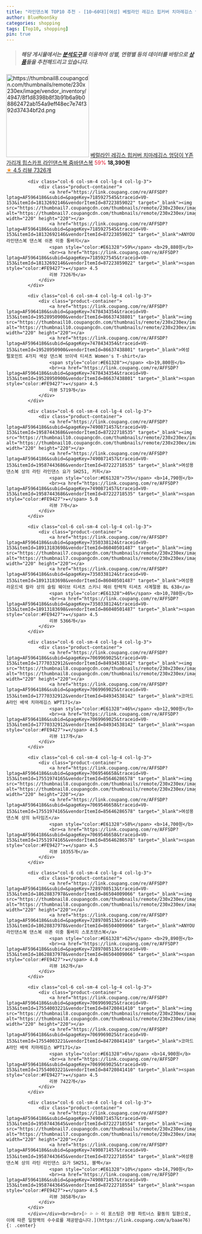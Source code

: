 ```yaml
---
title: "라인댄스복 TOP10 추천 - [10~60대][여성] 베럴라인 레깅스 힙커버 치마레깅스 엉덩이 Y존 가리개 힙스카프 라인댄스복 줌바댄스복"
author: BlueMoonSky
categories: shopping
tags: [Top10, shopping]
pin: true
---
```


> ##### 해당 게시물에서는 [**분석도구**](https://itemscout.io/)를 이용하여 **성별**, **연령별** 등의 데이터를 바탕으로 [**상품**](https://link.coupang.com/a/baae76)들을 추천해드리고 있습니다.
<div class="container"><div class="row">
            <div class="col-6 col-sm-4 col-lg-4 col-lg-3">
                <div class="product-container">
                    <a href="https://link.coupang.com/re/AFFSDP?lptag=AF5964186&subid=&pageKey=7276873020&traceid=V0-153&itemId=18570595347&vendorItemId=79981136549" target="_blank"><img src="https://thumbnail8.coupangcdn.com/thumbnails/remote/230x230ex/image/vendor_inventory/4947/8f1d8398b8f3b91b6a9b08862472ab154a9eff48ec7e74f392d37434bf2d.png" alt="https://thumbnail8.coupangcdn.com/thumbnails/remote/230x230ex/image/vendor_inventory/4947/8f1d8398b8f3b91b6a9b08862472ab154a9eff48ec7e74f392d37434bf2d.png" width="220" height="220"></a>
                    <a href="https://link.coupang.com/re/AFFSDP?lptag=AF5964186&subid=&pageKey=7276873020&traceid=V0-153&itemId=18570595347&vendorItemId=79981136549" target="_blank">베럴라인 레깅스 힙커버 치마레깅스 엉덩이 Y존 가리개 힙스카프 라인댄스복 줌바댄스복</a>
                    <span style="color:#E61328">59%</span> <b>18,390원</b>
                    <br><a href="https://link.coupang.com/re/AFFSDP?lptag=AF5964186&subid=&pageKey=7276873020&traceid=V0-153&itemId=18570595347&vendorItemId=79981136549" target="_blank"><span style="color:#FE9427">★</span> 4.5
                    리뷰 7326개</a>
                </div>
            </div>
            
            <div class="col-6 col-sm-4 col-lg-4 col-lg-3">
                <div class="product-container">
                    <a href="https://link.coupang.com/re/AFFSDP?lptag=AF5964186&subid=&pageKey=7185927545&traceid=V0-153&itemId=18132692146&vendorItemId=87223859022" target="_blank"><img src="https://thumbnail7.coupangcdn.com/thumbnails/remote/230x230ex/image/vendor_inventory/7ba2/b2306440d766d52fa30a6745eda997840ac90c87874b4fecfdc34728ab44.jpg" alt="https://thumbnail7.coupangcdn.com/thumbnails/remote/230x230ex/image/vendor_inventory/7ba2/b2306440d766d52fa30a6745eda997840ac90c87874b4fecfdc34728ab44.jpg" width="220" height="220"></a>
                    <a href="https://link.coupang.com/re/AFFSDP?lptag=AF5964186&subid=&pageKey=7185927545&traceid=V0-153&itemId=18132692146&vendorItemId=87223859022" target="_blank">ANYOU 라인댄스복 댄스복 쉬폰 이중 통바지</a>
                    <span style="color:#E61328">59%</span> <b>29,880원</b>
                    <br><a href="https://link.coupang.com/re/AFFSDP?lptag=AF5964186&subid=&pageKey=7185927545&traceid=V0-153&itemId=18132692146&vendorItemId=87223859022" target="_blank"><span style="color:#FE9427">★</span> 4.5
                    리뷰 7326개</a>
                </div>
            </div>
            
            <div class="col-6 col-sm-4 col-lg-4 col-lg-3">
                <div class="product-container">
                    <a href="https://link.coupang.com/re/AFFSDP?lptag=AF5964186&subid=&pageKey=7478434354&traceid=V0-153&itemId=19528950900&vendorItemId=86637438801" target="_blank"><img src="https://thumbnail10.coupangcdn.com/thumbnails/remote/230x230ex/image/vendor_inventory/6c9b/704a64b78324e6f88855f398e70ebfc860ef6151bbcad4cd530df861ee2b.jpg" alt="https://thumbnail10.coupangcdn.com/thumbnails/remote/230x230ex/image/vendor_inventory/6c9b/704a64b78324e6f88855f398e70ebfc860ef6151bbcad4cd530df861ee2b.jpg" width="220" height="220"></a>
                    <a href="https://link.coupang.com/re/AFFSDP?lptag=AF5964186&subid=&pageKey=7478434354&traceid=V0-153&itemId=19528950900&vendorItemId=86637438801" target="_blank">여성 펄포인트 4가지 색상 댄스복 브이넥 티셔츠 Women's T-shirt</a>
                    <span style="color:#E61328"></span> <b>19,800원</b>
                    <br><a href="https://link.coupang.com/re/AFFSDP?lptag=AF5964186&subid=&pageKey=7478434354&traceid=V0-153&itemId=19528950900&vendorItemId=86637438801" target="_blank"><span style="color:#FE9427">★</span> 4.5
                    리뷰 5719개</a>
                </div>
            </div>
            
            <div class="col-6 col-sm-4 col-lg-4 col-lg-3">
                <div class="product-container">
                    <a href="https://link.coupang.com/re/AFFSDP?lptag=AF5964186&subid=&pageKey=7490871457&traceid=V0-153&itemId=19587443686&vendorItemId=87222718535" target="_blank"><img src="https://thumbnail10.coupangcdn.com/thumbnails/remote/230x230ex/image/vendor_inventory/0af2/bebc88baaf366ed65c8023842ffd29c206b156007a6079727e5d463ff830.jpg" alt="https://thumbnail10.coupangcdn.com/thumbnails/remote/230x230ex/image/vendor_inventory/0af2/bebc88baaf366ed65c8023842ffd29c206b156007a6079727e5d463ff830.jpg" width="220" height="220"></a>
                    <a href="https://link.coupang.com/re/AFFSDP?lptag=AF5964186&subid=&pageKey=7490871457&traceid=V0-153&itemId=19587443686&vendorItemId=87222718535" target="_blank">여성용 댄스복 상의 라틴 라인댄스 요가 SH251, 커피</a>
                    <span style="color:#E61328">75%</span> <b>14,790원</b>
                    <br><a href="https://link.coupang.com/re/AFFSDP?lptag=AF5964186&subid=&pageKey=7490871457&traceid=V0-153&itemId=19587443686&vendorItemId=87222718535" target="_blank"><span style="color:#FE9427">★</span> 5.0
                    리뷰 7개</a>
                </div>
            </div>
            
            <div class="col-6 col-sm-4 col-lg-4 col-lg-3">
                <div class="product-container">
                    <a href="https://link.coupang.com/re/AFFSDP?lptag=AF5964186&subid=&pageKey=7350338124&traceid=V0-153&itemId=18913183698&vendorItemId=86040501487" target="_blank"><img src="https://thumbnail7.coupangcdn.com/thumbnails/remote/230x230ex/image/vendor_inventory/b8b0/3e640937ef0ed8033deb4af9ad204c3e42b8a4d2095e8328b85013c68ed2.jpg" alt="https://thumbnail7.coupangcdn.com/thumbnails/remote/230x230ex/image/vendor_inventory/b8b0/3e640937ef0ed8033deb4af9ad204c3e42b8a4d2095e8328b85013c68ed2.jpg" width="220" height="220"></a>
                    <a href="https://link.coupang.com/re/AFFSDP?lptag=AF5964186&subid=&pageKey=7350338124&traceid=V0-153&itemId=18913183698&vendorItemId=86040501487" target="_blank">여성용 라운드넥 칼라 상의 슬림 웨이브 티셔츠 스키니 메쉬 탄력적 티셔츠 사계절용 BL 638</a>
                    <span style="color:#E61328">46%</span> <b>10,780원</b>
                    <br><a href="https://link.coupang.com/re/AFFSDP?lptag=AF5964186&subid=&pageKey=7350338124&traceid=V0-153&itemId=18913183698&vendorItemId=86040501487" target="_blank"><span style="color:#FE9427">★</span> 4.5
                    리뷰 5366개</a>
                </div>
            </div>
            
            <div class="col-6 col-sm-4 col-lg-4 col-lg-3">
                <div class="product-container">
                    <a href="https://link.coupang.com/re/AFFSDP?lptag=AF5964186&subid=&pageKey=7069969025&traceid=V0-153&itemId=17770332912&vendorItemId=84934538142" target="_blank"><img src="https://thumbnail8.coupangcdn.com/thumbnails/remote/230x230ex/image/vendor_inventory/44db/ec5cbeb4d90b7a8323e22726cfe0130ac73999eddf55e5d065fcf8de70a3.jpg" alt="https://thumbnail8.coupangcdn.com/thumbnails/remote/230x230ex/image/vendor_inventory/44db/ec5cbeb4d90b7a8323e22726cfe0130ac73999eddf55e5d065fcf8de70a3.jpg" width="220" height="220"></a>
                    <a href="https://link.coupang.com/re/AFFSDP?lptag=AF5964186&subid=&pageKey=7069969025&traceid=V0-153&itemId=17770332912&vendorItemId=84934538142" target="_blank">코마드 A라인 배색 치마레깅스 WPT171</a>
                    <span style="color:#E61328">46%</span> <b>12,900원</b>
                    <br><a href="https://link.coupang.com/re/AFFSDP?lptag=AF5964186&subid=&pageKey=7069969025&traceid=V0-153&itemId=17770332912&vendorItemId=84934538142" target="_blank"><span style="color:#FE9427">★</span> 4.5
                    리뷰 117개</a>
                </div>
            </div>
            
            <div class="col-6 col-sm-4 col-lg-4 col-lg-3">
                <div class="product-container">
                    <a href="https://link.coupang.com/re/AFFSDP?lptag=AF5964186&subid=&pageKey=7069546658&traceid=V0-153&itemId=17551974165&vendorItemId=85646286578" target="_blank"><img src="https://thumbnail8.coupangcdn.com/thumbnails/remote/230x230ex/image/vendor_inventory/7958/782207cc8dd48c97345fb66180e332acef8701ec66df91dbf0c23b386702.jpg" alt="https://thumbnail8.coupangcdn.com/thumbnails/remote/230x230ex/image/vendor_inventory/7958/782207cc8dd48c97345fb66180e332acef8701ec66df91dbf0c23b386702.jpg" width="220" height="220"></a>
                    <a href="https://link.coupang.com/re/AFFSDP?lptag=AF5964186&subid=&pageKey=7069546658&traceid=V0-153&itemId=17551974165&vendorItemId=85646286578" target="_blank">여성용 댄스복 상의 뉴타임즈</a>
                    <span style="color:#E61328">58%</span> <b>14,700원</b>
                    <br><a href="https://link.coupang.com/re/AFFSDP?lptag=AF5964186&subid=&pageKey=7069546658&traceid=V0-153&itemId=17551974165&vendorItemId=85646286578" target="_blank"><span style="color:#FE9427">★</span> 4.5
                    리뷰 10355개</a>
                </div>
            </div>
            
            <div class="col-6 col-sm-4 col-lg-4 col-lg-3">
                <div class="product-container">
                    <a href="https://link.coupang.com/re/AFFSDP?lptag=AF5964186&subid=&pageKey=7289708513&traceid=V0-153&itemId=18628837978&vendorItemId=86504009066" target="_blank"><img src="https://thumbnail8.coupangcdn.com/thumbnails/remote/230x230ex/image/vendor_inventory/f242/d1c0629f1f8713ffd327c681f6938b5a58cf8a6fea223d83e086247598f3.jpg" alt="https://thumbnail8.coupangcdn.com/thumbnails/remote/230x230ex/image/vendor_inventory/f242/d1c0629f1f8713ffd327c681f6938b5a58cf8a6fea223d83e086247598f3.jpg" width="220" height="220"></a>
                    <a href="https://link.coupang.com/re/AFFSDP?lptag=AF5964186&subid=&pageKey=7289708513&traceid=V0-153&itemId=18628837978&vendorItemId=86504009066" target="_blank">ANYOU 라인댄스복 댄스복 쉬폰 이중 통바지 스포츠댄스복</a>
                    <span style="color:#E61328">62%</span> <b>29,890원</b>
                    <br><a href="https://link.coupang.com/re/AFFSDP?lptag=AF5964186&subid=&pageKey=7289708513&traceid=V0-153&itemId=18628837978&vendorItemId=86504009066" target="_blank"><span style="color:#FE9427">★</span> 4.0
                    리뷰 162개</a>
                </div>
            </div>
            
            <div class="col-6 col-sm-4 col-lg-4 col-lg-3">
                <div class="product-container">
                    <a href="https://link.coupang.com/re/AFFSDP?lptag=AF5964186&subid=&pageKey=7069969025&traceid=V0-153&itemId=17554003221&vendorItemId=84720841410" target="_blank"><img src="https://thumbnail8.coupangcdn.com/thumbnails/remote/230x230ex/image/vendor_inventory/44db/ec5cbeb4d90b7a8323e22726cfe0130ac73999eddf55e5d065fcf8de70a3.jpg" alt="https://thumbnail8.coupangcdn.com/thumbnails/remote/230x230ex/image/vendor_inventory/44db/ec5cbeb4d90b7a8323e22726cfe0130ac73999eddf55e5d065fcf8de70a3.jpg" width="220" height="220"></a>
                    <a href="https://link.coupang.com/re/AFFSDP?lptag=AF5964186&subid=&pageKey=7069969025&traceid=V0-153&itemId=17554003221&vendorItemId=84720841410" target="_blank">코마드 A라인 배색 치마레깅스 WPT171</a>
                    <span style="color:#E61328">6%</span> <b>14,900원</b>
                    <br><a href="https://link.coupang.com/re/AFFSDP?lptag=AF5964186&subid=&pageKey=7069969025&traceid=V0-153&itemId=17554003221&vendorItemId=84720841410" target="_blank"><span style="color:#FE9427">★</span> 4.5
                    리뷰 7422개</a>
                </div>
            </div>
            
            <div class="col-6 col-sm-4 col-lg-4 col-lg-3">
                <div class="product-container">
                    <a href="https://link.coupang.com/re/AFFSDP?lptag=AF5964186&subid=&pageKey=7490871457&traceid=V0-153&itemId=19587443645&vendorItemId=87222718554" target="_blank"><img src="https://thumbnail7.coupangcdn.com/thumbnails/remote/230x230ex/image/vendor_inventory/daa9/97c9c4aadd47ed66f90b6b4017d9add0fdd77a5a3f8cc450a4cb9f7c8cf6.jpg" alt="https://thumbnail7.coupangcdn.com/thumbnails/remote/230x230ex/image/vendor_inventory/daa9/97c9c4aadd47ed66f90b6b4017d9add0fdd77a5a3f8cc450a4cb9f7c8cf6.jpg" width="220" height="220"></a>
                    <a href="https://link.coupang.com/re/AFFSDP?lptag=AF5964186&subid=&pageKey=7490871457&traceid=V0-153&itemId=19587443645&vendorItemId=87222718554" target="_blank">여성용 댄스복 상의 라틴 라인댄스 요가 SH251, 블랙</a>
                    <span style="color:#E61328">10%</span> <b>14,790원</b>
                    <br><a href="https://link.coupang.com/re/AFFSDP?lptag=AF5964186&subid=&pageKey=7490871457&traceid=V0-153&itemId=19587443645&vendorItemId=87222718554" target="_blank"><span style="color:#FE9427">★</span> 4.5
                    리뷰 3858개</a>
                </div>
            </div>
            </div></div><br><br>[💦 💦 💦 이 포스팅은 쿠팡 파트너스 활동의 일환으로, 이에 따른 일정액의 수수료를 제공받습니다.](https://link.coupang.com/a/baae76){: .center}